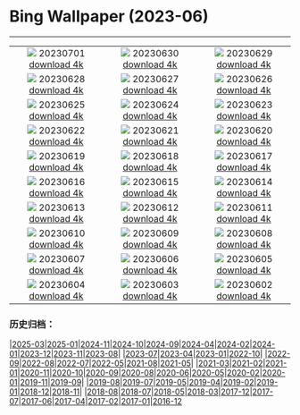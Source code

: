 # Bing Wallpaper (2023-06)
**************
| | | |
| :----: | :----: | :----: |
| ![](https://www.bing.com/th?id=OHR.PelotonPont_JA-JP8854375139_1920x1080.jpg) 20230701 [download 4k](https://www.bing.com/th?id=OHR.PelotonPont_JA-JP8854375139_UHD.jpg) | ![](https://www.bing.com/th?id=OHR.ClamBears_JA-JP8912125986_1920x1080.jpg) 20230630 [download 4k](https://www.bing.com/th?id=OHR.ClamBears_JA-JP8912125986_UHD.jpg) | ![](https://www.bing.com/th?id=OHR.BanyakIslands_JA-JP5494773758_1920x1080.jpg) 20230629 [download 4k](https://www.bing.com/th?id=OHR.BanyakIslands_JA-JP5494773758_UHD.jpg) |
| ![](https://www.bing.com/th?id=OHR.PrideIceland_JA-JP5294310322_1920x1080.jpg) 20230628 [download 4k](https://www.bing.com/th?id=OHR.PrideIceland_JA-JP5294310322_UHD.jpg) | ![](https://www.bing.com/th?id=OHR.SedonaSunset_JA-JP5059075419_1920x1080.jpg) 20230627 [download 4k](https://www.bing.com/th?id=OHR.SedonaSunset_JA-JP5059075419_UHD.jpg) | ![](https://www.bing.com/th?id=OHR.VillandryGarden_JA-JP4858825894_1920x1080.jpg) 20230626 [download 4k](https://www.bing.com/th?id=OHR.VillandryGarden_JA-JP4858825894_UHD.jpg) |
| ![](https://www.bing.com/th?id=OHR.PetraTreasury_JA-JP4638552113_1920x1080.jpg) 20230625 [download 4k](https://www.bing.com/th?id=OHR.PetraTreasury_JA-JP4638552113_UHD.jpg) | ![](https://www.bing.com/th?id=OHR.NhaTrang_JA-JP4366541911_1920x1080.jpg) 20230624 [download 4k](https://www.bing.com/th?id=OHR.NhaTrang_JA-JP4366541911_UHD.jpg) | ![](https://www.bing.com/th?id=OHR.PollinatorMonarch_JA-JP4171117800_1920x1080.jpg) 20230623 [download 4k](https://www.bing.com/th?id=OHR.PollinatorMonarch_JA-JP4171117800_UHD.jpg) |
| ![](https://www.bing.com/th?id=OHR.PeruAmazon_JA-JP3970237476_1920x1080.jpg) 20230622 [download 4k](https://www.bing.com/th?id=OHR.PeruAmazon_JA-JP3970237476_UHD.jpg) | ![](https://www.bing.com/th?id=OHR.Summersolstice2023_JA-JP3731281630_1920x1080.jpg) 20230621 [download 4k](https://www.bing.com/th?id=OHR.Summersolstice2023_JA-JP3731281630_UHD.jpg) | ![](https://www.bing.com/th?id=OHR.EagleTree_JA-JP2152046616_1920x1080.jpg) 20230620 [download 4k](https://www.bing.com/th?id=OHR.EagleTree_JA-JP2152046616_UHD.jpg) |
| ![](https://www.bing.com/th?id=OHR.QuebecCityBridge_JA-JP1534549481_1920x1080.jpg) 20230619 [download 4k](https://www.bing.com/th?id=OHR.QuebecCityBridge_JA-JP1534549481_UHD.jpg) | ![](https://www.bing.com/th?id=OHR.TernFather_JA-JP1363160491_1920x1080.jpg) 20230618 [download 4k](https://www.bing.com/th?id=OHR.TernFather_JA-JP1363160491_UHD.jpg) | ![](https://www.bing.com/th?id=OHR.SurfSanDiego_JA-JP5997733489_1920x1080.jpg) 20230617 [download 4k](https://www.bing.com/th?id=OHR.SurfSanDiego_JA-JP5997733489_UHD.jpg) |
| ![](https://www.bing.com/th?id=OHR.HawksbillTurtle_JA-JP0788184313_1920x1080.jpg) 20230616 [download 4k](https://www.bing.com/th?id=OHR.HawksbillTurtle_JA-JP0788184313_UHD.jpg) | ![](https://www.bing.com/th?id=OHR.SmokyFireflies_JA-JP1430941774_1920x1080.jpg) 20230615 [download 4k](https://www.bing.com/th?id=OHR.SmokyFireflies_JA-JP1430941774_UHD.jpg) | ![](https://www.bing.com/th?id=OHR.GoliathHeron_JA-JP7916095808_1920x1080.jpg) 20230614 [download 4k](https://www.bing.com/th?id=OHR.GoliathHeron_JA-JP7916095808_UHD.jpg) |
| ![](https://www.bing.com/th?id=OHR.OkefenokeeSwamp_JA-JP0829275517_1920x1080.jpg) 20230613 [download 4k](https://www.bing.com/th?id=OHR.OkefenokeeSwamp_JA-JP0829275517_UHD.jpg) | ![](https://www.bing.com/th?id=OHR.BigBendAnniv_JA-JP0554152393_1920x1080.jpg) 20230612 [download 4k](https://www.bing.com/th?id=OHR.BigBendAnniv_JA-JP0554152393_UHD.jpg) | ![](https://www.bing.com/th?id=OHR.Ajisai2023_JA-JP0262225341_1920x1080.jpg) 20230611 [download 4k](https://www.bing.com/th?id=OHR.Ajisai2023_JA-JP0262225341_UHD.jpg) |
| ![](https://www.bing.com/th?id=OHR.PortugalDay_JA-JP0015831815_1920x1080.jpg) 20230610 [download 4k](https://www.bing.com/th?id=OHR.PortugalDay_JA-JP0015831815_UHD.jpg) | ![](https://www.bing.com/th?id=OHR.BalloonsTurkey_JA-JP9770662368_1920x1080.jpg) 20230609 [download 4k](https://www.bing.com/th?id=OHR.BalloonsTurkey_JA-JP9770662368_UHD.jpg) | ![](https://www.bing.com/th?id=OHR.PlayfulHumpback_JA-JP9516024121_1920x1080.jpg) 20230608 [download 4k](https://www.bing.com/th?id=OHR.PlayfulHumpback_JA-JP9516024121_UHD.jpg) |
| ![](https://www.bing.com/th?id=OHR.ChacoCulture_JA-JP9246689243_1920x1080.jpg) 20230607 [download 4k](https://www.bing.com/th?id=OHR.ChacoCulture_JA-JP9246689243_UHD.jpg) | ![](https://www.bing.com/th?id=OHR.Mangzhong2023_JA-JP8970616377_1920x1080.jpg) 20230606 [download 4k](https://www.bing.com/th?id=OHR.Mangzhong2023_JA-JP8970616377_UHD.jpg) | ![](https://www.bing.com/th?id=OHR.PlasticParrotfish_JA-JP8663724178_1920x1080.jpg) 20230605 [download 4k](https://www.bing.com/th?id=OHR.PlasticParrotfish_JA-JP8663724178_UHD.jpg) |
| ![](https://www.bing.com/th?id=OHR.MauiBeach_JA-JP8405948672_1920x1080.jpg) 20230604 [download 4k](https://www.bing.com/th?id=OHR.MauiBeach_JA-JP8405948672_UHD.jpg) | ![](https://www.bing.com/th?id=OHR.SouthKaibabTrail_JA-JP4245325462_1920x1080.jpg) 20230603 [download 4k](https://www.bing.com/th?id=OHR.SouthKaibabTrail_JA-JP4245325462_UHD.jpg) | ![](https://www.bing.com/th?id=OHR.GemsbokNamibia_JA-JP7883114248_1920x1080.jpg) 20230602 [download 4k](https://www.bing.com/th?id=OHR.GemsbokNamibia_JA-JP7883114248_UHD.jpg) |

### 历史归档：

|[2025-03](bing/2025-03/2025-03.md)|[2025-01](bing/2025-01/2025-01.md)|[2024-11](bing/2024-11/2024-11.md)|[2024-10](bing/2024-10/2024-10.md)|[2024-09](bing/2024-09/2024-09.md)|[2024-04](bing/2024-04/2024-04.md)|[2024-02](bing/2024-02/2024-02.md)|[2024-01](bing/2024-01/2024-01.md)|[2023-12](bing/2023-12/2023-12.md)|[2023-11](bing/2023-11/2023-11.md)|[2023-08](bing/2023-08/2023-08.md)|
|[2023-07](bing/2023-07/2023-07.md)|[2023-04](bing/2023-04/2023-04.md)|[2023-01](bing/2023-01/2023-01.md)|[2022-10](bing/2022-10/2022-10.md)|
|[2022-09](bing/2022-09/2022-09.md)|[2022-08](bing/2022-08/2022-08.md)|[2022-07](bing/2022-07/2022-07.md)|[2022-05](bing/2022-05/2022-05.md)|[2021-08](bing/2021-08/2021-08.md)|[2021-05](bing/2021-05/2021-05.md)|
|[2021-03](bing/2021-03/2021-03.md)|[2021-02](bing/2021-02/2021-02.md)|[2021-01](bing/2021-01/2021-01.md)|[2020-11](bing/2020-11/2020-11.md)|[2020-10](bing/2020-10/2020-10.md)|[2020-09](bing/2020-09/2020-09.md)|[2020-08](bing/2020-08/2020-08.md)|[2020-06](bing/2020-06/2020-06.md)|[2020-05](bing/2020-05/2020-05.md)|[2020-02](bing/2020-02/2020-02.md)|[2020-01](bing/2020-01/2020-01.md)|[2019-11](bing/2019-11/2019-11.md)|[2019-09](bing/2019-09/2019-09.md)|
|[2019-08](bing/2019-08/2019-08.md)|[2019-07](bing/2019-07/2019-07.md)|[2019-05](bing/2019-05/2019-05.md)|[2019-04](bing/2019-04/2019-04.md)|[2019-02](bing/2019-02/2019-02.md)|[2019-01](bing/2019-01/2019-01.md)|[2018-12](bing/2018-12/2018-12.md)|[2018-11](bing/2018-11/2018-11.md)|
|[2018-08](bing/2018-08/2018-08.md)|[2018-07](bing/2018-07/2018-07.md)|[2018-05](bing/2018-05/2018-05.md)|[2018-03](bing/2018-03/2018-03.md)|[2017-12](bing/2017-12/2017-12.md)|[2017-07](bing/2017-07/2017-07.md)|[2017-06](bing/2017-06/2017-06.md)|[2017-04](bing/2017-04/2017-04.md)|[2017-02](bing/2017-02/2017-02.md)|[2017-01](bing/2017-01/2017-01.md)|[2016-12](bing/2016-12/2016-12.md)